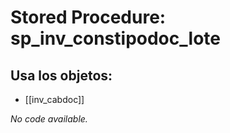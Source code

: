 # Stored Procedure: sp_inv_constipodoc_lote

## Usa los objetos:
- [[inv_cabdoc]]

*No code available.*
